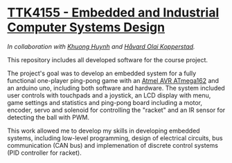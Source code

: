 # [TTK4155 - Embedded and Industrial Computer Systems Design](http://www.ntnu.edu/studies/courses/TTK4155)
*In collaboration with [Khuong Huynh](https://github.com/Khuongh) and [Håvard Olai Kopperstad](https://github.com/haavardok).*

This repository includes all developed software for the course project.

The project's goal was to develop an embedded system for a fully functional one-player ping-pong game with an [Atmel AVR ATmega162](https://ww1.microchip.com/downloads/en/DeviceDoc/Atmel-2513-8-bit-AVR-Microntroller-ATmega162_Datasheet.pdf) and an arduino uno, including both software and hardware. The system included user controls with touchpads and a joystick, an LCD display with menu, game settings and statistics and ping-pong board including a motor, encoder, servo and solenoid for controlling the "racket" and an IR sensor for detecting the ball with PWM.

This work allowed me to develop my skills in developing embedded systems, including low-level programming, design of electrical circuits, bus communication (CAN bus) and implemenation of discrete control systems (PID controller for racket).

